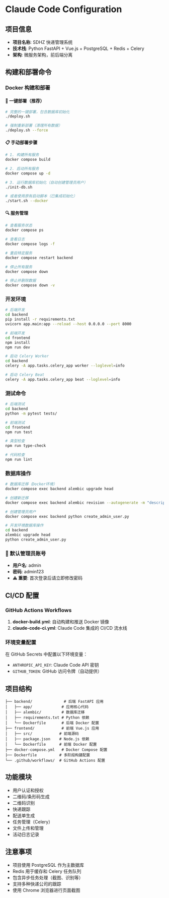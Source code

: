 # Claude Code Configuration

## 项目信息
- **项目名称**: SDHZ 快递管理系统
- **技术栈**: Python FastAPI + Vue.js + PostgreSQL + Redis + Celery
- **架构**: 微服务架构，前后端分离

## 构建和部署命令

### Docker 构建和部署

#### 🚀 一键部署（推荐）
```bash
# 完整的一键部署，包含数据库初始化
./deploy.sh

# 强制重新部署（清理所有数据）
./deploy.sh --force
```

#### 📋 手动部署步骤
```bash
# 1. 构建所有服务
docker compose build

# 2. 启动所有服务
docker compose up -d

# 3. 运行数据库初始化（自动创建管理员用户）  
./init-db.sh

# 或者使用原有启动脚本（已集成初始化）
./start.sh --docker
```

#### 🔍 服务管理
```bash
# 查看服务状态
docker compose ps

# 查看日志
docker compose logs -f

# 重启特定服务
docker compose restart backend

# 停止所有服务
docker compose down

# 停止并删除数据
docker compose down -v
```

### 开发环境
```bash
# 后端开发
cd backend
pip install -r requirements.txt
uvicorn app.main:app --reload --host 0.0.0.0 --port 8000

# 前端开发
cd frontend
npm install
npm run dev

# 启动 Celery Worker
cd backend
celery -A app.tasks.celery_app worker --loglevel=info

# 启动 Celery Beat
celery -A app.tasks.celery_app beat --loglevel=info
```

### 测试命令
```bash
# 后端测试
cd backend
python -m pytest tests/

# 前端测试
cd frontend
npm run test

# 类型检查
npm run type-check

# 代码检查
npm run lint
```

### 数据库操作
```bash
# 数据库迁移（Docker环境）
docker compose exec backend alembic upgrade head

# 创建新迁移
docker compose exec backend alembic revision --autogenerate -m "description"

# 创建管理员用户
docker compose exec backend python create_admin_user.py

# 开发环境数据库操作
cd backend
alembic upgrade head
python create_admin_user.py
```

### 🔐 默认管理员账号
- **用户名**: admin  
- **密码**: admin123
- **⚠️ 重要**: 首次登录后请立即修改密码

## CI/CD 配置

### GitHub Actions Workflows
1. **docker-build.yml**: 自动构建和推送 Docker 镜像
2. **claude-code-ci.yml**: Claude Code 集成的 CI/CD 流水线

### 环境变量配置
在 GitHub Secrets 中配置以下环境变量：
- `ANTHROPIC_API_KEY`: Claude Code API 密钥
- `GITHUB_TOKEN`: GitHub 访问令牌（自动提供）

## 项目结构
```
├── backend/              # 后端 FastAPI 应用
│   ├── app/             # 应用核心代码
│   ├── alembic/         # 数据库迁移
│   ├── requirements.txt # Python 依赖
│   └── Dockerfile       # 后端 Docker 配置
├── frontend/            # 前端 Vue.js 应用
│   ├── src/            # 前端源码
│   ├── package.json    # Node.js 依赖
│   └── Dockerfile      # 前端 Docker 配置
├── docker-compose.yml   # Docker Compose 配置
├── Dockerfile          # 多阶段构建配置
└── .github/workflows/  # GitHub Actions 配置
```

## 功能模块
- 用户认证和授权
- 二维码/条形码生成
- 二维码识别
- 快递跟踪
- 配送单生成
- 任务管理（Celery）
- 文件上传和管理
- 活动日志记录

## 注意事项
- 项目使用 PostgreSQL 作为主数据库
- Redis 用于缓存和 Celery 任务队列
- 包含异步任务处理（截图、识别等）
- 支持多种快递公司的跟踪
- 使用 Chrome 浏览器进行页面截图